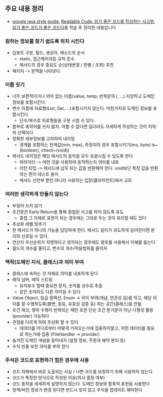 ## 주요 내용 정리
- [google java style guide](https://google.github.io/styleguide/javaguide.html), [Readable Code: 읽기 좋은 코드를 작성하는 사고법](https://www.inflearn.com/course/readable-code-%EC%9D%BD%EA%B8%B0%EC%A2%8B%EC%9D%80%EC%BD%94%EB%93%9C-%EC%9E%91%EC%84%B1%EC%82%AC%EA%B3%A0%EB%B2%95/dashboard), [읽기 좋은 코드가 좋은 코드다](https://product.kyobobook.co.kr/detail/S000001223831)를 학습 후 정리한 내용입니다

### 원하는 정보를 찾기 쉽도록 위치 시킨다
- 임포트 구문, 필드, 생성자, 메소드의 순서
  - static, 접근제어자등 규칙 준수
  - 메서드의 경우 중요도 순(상태변경 / 판별 / 조회) 추천
- 패키지 -> 문맥을 나타낸다.

### 이름 짓기
- 너무 보편적이거나 의미 없는 이름(value, temp, 반복문의 i, ...) 지양하고 도메인 정보를 포함시킨다.
- 변수 이름에 자료형(List, Set, ...)포함시키지 않는다. 마찬가지로 도메인 정보를 포함시킨다.
  - 단수/복수로 자료형을을 구분 시킬 수 있다.
- 함부로 축약어를 쓰지 말자. 어쩔 수 없다면 길더라도 자세하게 작성하는 것이 차악의 선택이다
- 정확한 세부정보를 고려하여 네이밍
  - 경계를 포함하는 한계값(min, max), 측정치의 경우 포함시키기(ms, byte) is~(boolean), check~(void))
- 메서드 네이밍은 해당 메서드의 동작을 모두 포괄시킬 수 있도록 한다
  - 파라미터 -> 어떤 것을 사용하여 동작하는지 의미를 내포
  - 리턴 타입 -> 메서드에 납득 되는 값을 반환해야 한다. void보단 특정 값을 반환하는 편이 테스트 용이
  - 메서드 선언부 뿐만 아니라 사용하는 입장(클라이언트)에서 고려

### 여러번 생각하게 만들지 않는다
- 부정어 쓰지 않기
- 조건문은 Early Return을 통해 중첩된 사고를 하지 않도록 유도
  - 중첩 그 자체로 표현이 되는 경우에는 그대로 두는 것이 유리할 때도 있다
- 추상화 레벨 맞추기
- 한 메서드가 하나의 기능을 담당하게 한다. 메서드 길이가 과도하게 길어진다면 분리의 신호일 수 있다.
- 연산자 우선순위가 자명하다고 생각되는 경우에도 괄호를 사용해서 이해를 돕는다
- 필드의 개수를 줄이고, 변수의 개수/적용범위를 줄이자

### 맥락(도메인 지식, 클래스)과 의미 부여
- 클래스에 속하는 것 자체로 의미를 내포하게 된다
- 매직 넘버, 매직 스트링
  - 유지보수 할때 중요한 문자, 숫자를 상수로 추출
  - 같은 숫자라도 다른 의미일 수 있다
- Value Object, 일급 컬렉션, Enum → 의미 부여(개념, 연관성 등)를 하고, 해당 의미를 잘 수행하도록(불변, 동등, 유효성 검증 등) 하는 공간(클래스)을 만듦
- 조건 체크, 행위 수행이 반복되는 패턴 또한 단순 조건 분기문이 아닌 다형성 활용(provider) 가능하다
- 관점을 다르게 하여 추상화 할 수 있다
  - 데이터를 어디로부터 어떻게 가져오는가에 집중하지말고, 어떤 데이터를 필요로 하는가에 집중 (FileHandler -> provider)
- 숨겨진 도메인 개념을 찾아내자 (설정 정보, 주문과 예약 분리 등)
- 수직 빈줄 또한 의미를 부여 한다

### 주석은 코드로 표현하기 힘든 경우에 사용
- 코드 자체에서 바로 도출되는 사실 / 나쁜 코드를 보정하기 위해 사용하지 않는다
- 코드가 특정한 방식으로 작성된 이유(의사 결정 여부)
- 코드 동작을 세세하게 설명하지 않는다. 도메인 정보와 함축적 표현을 사용한다
- 정책/버전 정보가 변경 된다면 반드시 잊지 않고 주석을 업데이트 해야한다